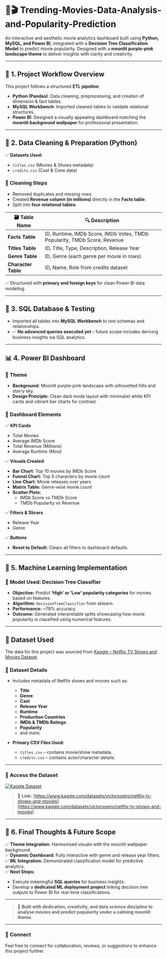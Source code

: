 # 🌌🎬 Trending-Movies-Data-Analysis-and-Popularity-Prediction


An interactive and aesthetic movie analytics dashboard built using **Python, MySQL, and Power BI**, integrated with a **Decision Tree Classification Model** to predict movie popularity. Designed with a **moonlit purple-pink landscape theme** to deliver insights with clarity and creativity.

---

## 🧩 **1. Project Workflow Overview**

This project follows a structured **ETL pipeline**:

- **Python (Pandas)**: Data cleaning, preprocessing, and creation of dimension & fact tables.
- **MySQL Workbench**: Imported cleaned tables to validate relational structures.
- **Power BI**: Designed a visually appealing dashboard matching the **moonlit background wallpaper** for professional presentation.

---

## 🧹 **2. Data Cleaning & Preparation (Python)**

✅ **Datasets Used:**
- `titles.csv` (Movies & Shows metadata)
- `credits.csv` (Cast & Crew data)

### 🔧 **Cleaning Steps**
- Removed duplicates and missing rows.
- Created **Revenue column (in millions)** directly in the **Facts table**.
- Split into **four relational tables**:

| 🗃 **Table Name** | 🔍 **Description** |
|-----------------|---------------------|
| **Facts Table** | ID, Runtime, IMDb Score, IMDb Votes, TMDb Popularity, TMDb Score, Revenue |
| **Titles Table** | ID, Title, Type, Description, Release Year |
| **Genre Table** | ID, Genre (each genre per movie in rows) |
| **Character Table** | ID, Name, Role from credits dataset |

✅ Structured with **primary and foreign keys** for clean Power BI data modeling.

---

## 💾 **3. SQL Database & Testing**

- Imported all tables into **MySQL Workbench** to test schemas and relationships.
- ✅ **No advanced queries executed yet** – future scope includes deriving business insights via SQL analytics.

---

## 📊 **4. Power BI Dashboard**

### 🎨 **Theme**
- **Background:** Moonlit purple-pink landscape with silhouetted hills and starry sky.
- **Design Principle:** Clean dark mode layout with minimalist white KPI cards and vibrant bar charts for contrast.

### 🔷 **Dashboard Elements**

✅ **KPI Cards**
- Total Movies
- Average IMDb Score
- Total Revenue (Millions)
- Average Runtime (Mins)

✅ **Visuals Created**
- **Bar Chart:** Top 10 movies by IMDb Score
- **Funnel Chart:** Top 5 characters by movie count
- **Line Chart:** Movie releases over years
- **Matrix Table:** Genre-wise movie count
- **Scatter Plots:**
  - IMDb Score vs TMDb Score
  - TMDb Popularity vs Revenue

✅ **Filters & Slicers**
- Release Year
- Genre

✅ **Buttons**
- **Reset to Default:** Clears all filters to dashboard defaults.

---

## 🧠 **5. Machine Learning Implementation**

### 🔷 **Model Used:** Decision Tree Classifier

- **Objective:** Predict **‘High’ or ‘Low’ popularity categories** for movies based on features.
- **Algorithm:** `DecisionTreeClassifier` from sklearn.
- **Performance:** ~78% accuracy.
- **Outcome:** Generated interpretable splits showcasing how movie popularity is classified using numerical features.

---

## 📁 **Dataset Used**

The data for this project was sourced from [Kaggle – Netflix TV Shows and Movies Dataset](https://www.kaggle.com/datasets/victorsoeiro/netflix-tv-shows-and-movies).

### 📌 **Dataset Details**

- Includes metadata of Netflix shows and movies such as:
  - **Title**
  - **Genre**
  - **Cast**
  - **Release Year**
  - **Runtime**
  - **Production Countries**
  - **IMDb & TMDb Ratings**
  - **Popularity**
  - and more.

- **Primary CSV Files Used:**
  - `titles.csv` – contains movie/show metadata.
  - `credits.csv` – contains actor/character details.

---

### 🔗 **Access the Dataset**

[![Kaggle Dataset](https://img.shields.io/badge/View%20on-Kaggle-blue)](https://www.kaggle.com/datasets/victorsoeiro/netflix-tv-shows-and-movies)

> 📎 **Link:** [https://www.kaggle.com/datasets/victorsoeiro/netflix-tv-shows-and-movies](https://www.kaggle.com/datasets/victorsoeiro/netflix-tv-shows-and-movies)

---

## 📌 **6. Final Thoughts & Future Scope**

✅ **Theme Integration:** Harmonised visuals with the moonlit wallpaper background.  
✅ **Dynamic Dashboard:** Fully interactive with genre and release year filters.  
✅ **ML Integration:** Demonstrated classification model for predictive analytics.  
✅ **Next Steps:**
- Execute meaningful **SQL queries** for business insights.
- Develop a **dedicated ML deployment project** linking decision tree outputs to Power BI for real-time classifications.

---

> 🙌 **Built with dedication, creativity, and data science discipline to analyse movies and predict popularity under a calming moonlit theme.**

---

### 🔗 **Connect**

Feel free to connect for collaboration, reviews, or suggestions to enhance this project further.




